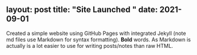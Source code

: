 layout: post
title: "Site Launched "
date: 2021-09-01
---
Created a simple website using GitHub Pages with integrated Jekyll (note md files use Markdown for syntax
formatting). **Bold** words. As Markdown is actually is a lot easier to use for writing posts/notes than raw
HTML.
